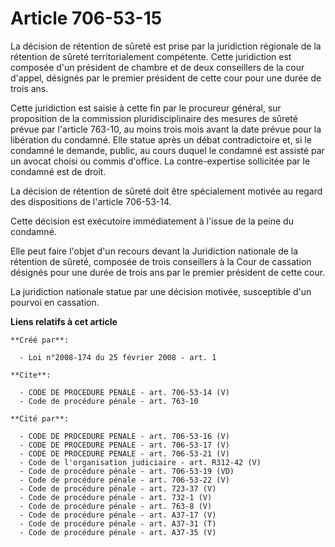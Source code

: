 # Article 706-53-15

La décision de rétention de sûreté est prise par la juridiction régionale de la rétention de sûreté territorialement
compétente. Cette juridiction est composée d'un président de chambre et de deux conseillers de la cour d'appel, désignés par
le premier président de cette cour pour une durée de trois ans. 

Cette juridiction est saisie à cette fin par le procureur général, sur proposition de la commission pluridisciplinaire des
mesures de sûreté prévue par l'article 763-10, au moins trois mois avant la date prévue pour la libération du condamné. Elle
statue après un débat contradictoire et, si le condamné le demande, public, au cours duquel le condamné est assisté par un
avocat choisi ou commis d'office. La contre-expertise sollicitée par le condamné est de droit. 

La décision de rétention de sûreté doit être spécialement motivée au regard des dispositions de l'article 706-53-14. 

Cette décision est exécutoire immédiatement à l'issue de la peine du condamné. 

Elle peut faire l'objet d'un recours devant la Juridiction nationale de la rétention de sûreté, composée de trois conseillers
à la Cour de cassation désignés pour une durée de trois ans par le premier président de cette cour. 

La juridiction nationale statue par une décision motivée, susceptible d'un pourvoi en cassation.

**Liens relatifs à cet article**

	**Créé par**:

	  - Loi n°2008-174 du 25 février 2008 - art. 1

	**Cite**:

	  - CODE DE PROCEDURE PENALE - art. 706-53-14 (V)
	  - Code de procédure pénale - art. 763-10

	**Cité par**:

	  - CODE DE PROCEDURE PENALE - art. 706-53-16 (V)
	  - CODE DE PROCEDURE PENALE - art. 706-53-17 (V)
	  - CODE DE PROCEDURE PENALE - art. 706-53-21 (V)
	  - Code de l'organisation judiciaire - art. R312-42 (V)
	  - Code de procédure pénale - art. 706-53-19 (VD)
	  - Code de procédure pénale - art. 706-53-22 (V)
	  - Code de procédure pénale - art. 723-37 (V)
	  - Code de procédure pénale - art. 732-1 (V)
	  - Code de procédure pénale - art. 763-8 (V)
	  - Code de procédure pénale - art. A37-17 (V)
	  - Code de procédure pénale - art. A37-31 (T)
	  - Code de procédure pénale - art. A37-35 (V)
